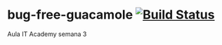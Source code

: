 # bug-free-guacamole [![Build Status](https://travis-ci.org/marianegi/bug-free-guacamole.svg?branch=master)](https://travis-ci.org/marianegi/bug-free-guacamole)

Aula IT Academy semana 3


